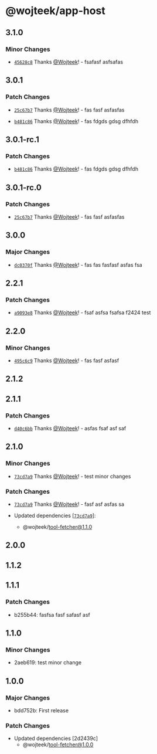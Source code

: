 # @wojteek/app-host

## 3.1.0

### Minor Changes

- [`45628c8`](https://github.com/Wojteek/test-gh-registry/commit/45628c8e94153fa545c41f6caf6de01a4f42879e) Thanks [@Wojteek](https://github.com/Wojteek)! - fsafasf asfsafas

## 3.0.1

### Patch Changes

- [`25c67b7`](https://github.com/Wojteek/test-gh-registry/commit/25c67b7615af58721083799f508e019e9ab26a8a) Thanks [@Wojteek](https://github.com/Wojteek)! - fas fasf asfasfas

- [`b481c86`](https://github.com/Wojteek/test-gh-registry/commit/b481c869001cb053a41bcc13027f32fe93008594) Thanks [@Wojteek](https://github.com/Wojteek)! - fas fdgds gdsg dfhfdh

## 3.0.1-rc.1

### Patch Changes

- [`b481c86`](https://github.com/Wojteek/test-gh-registry/commit/b481c869001cb053a41bcc13027f32fe93008594) Thanks [@Wojteek](https://github.com/Wojteek)! - fas fdgds gdsg dfhfdh

## 3.0.1-rc.0

### Patch Changes

- [`25c67b7`](https://github.com/Wojteek/test-gh-registry/commit/25c67b7615af58721083799f508e019e9ab26a8a) Thanks [@Wojteek](https://github.com/Wojteek)! - fas fasf asfasfas

## 3.0.0

### Major Changes

- [`dc0370f`](https://github.com/Wojteek/test-gh-registry/commit/dc0370f5f6e1f25e24c06a14609fd5aaa78d98b0) Thanks [@Wojteek](https://github.com/Wojteek)! - fas fas fasfasf asfas fsa

## 2.2.1

### Patch Changes

- [`a9093e8`](https://github.com/Wojteek/test-gh-registry/commit/a9093e86f61f222086512bffbf49c5af6d467c7c) Thanks [@Wojteek](https://github.com/Wojteek)! - fsaf asfsa fsafsa f2424 test

## 2.2.0

### Minor Changes

- [`495c6c9`](https://github.com/Wojteek/test-gh-registry/commit/495c6c939cf927565e31f951e8fddf36aa869cfe) Thanks [@Wojteek](https://github.com/Wojteek)! - fas fasf asfasf

## 2.1.2

## 2.1.1

### Patch Changes

- [`d40c6bb`](https://github.com/Wojteek/test-gh-registry/commit/d40c6bbe2a0609c68bf42833f8af36e066cf22cf) Thanks [@Wojteek](https://github.com/Wojteek)! - asfas fsaf asf saf

## 2.1.0

### Minor Changes

- [`73cd7a9`](https://github.com/Wojteek/test-gh-registry/commit/73cd7a92e97b8cb8d588b5d332de95849d4a117c) Thanks [@Wojteek](https://github.com/Wojteek)! - test minor changes

### Patch Changes

- [`73cd7a9`](https://github.com/Wojteek/test-gh-registry/commit/73cd7a92e97b8cb8d588b5d332de95849d4a117c) Thanks [@Wojteek](https://github.com/Wojteek)! - fasf asf asfas sa

- Updated dependencies [[`73cd7a9`](https://github.com/Wojteek/test-gh-registry/commit/73cd7a92e97b8cb8d588b5d332de95849d4a117c)]:
  - @wojteek/tool-fetcher@1.1.0

## 2.0.0

## 1.1.2

## 1.1.1

### Patch Changes

- b255b44: fasfsa fasf safasf asf

## 1.1.0

### Minor Changes

- 2aeb619: test minor change

## 1.0.0

### Major Changes

- bdd752b: First release

### Patch Changes

- Updated dependencies [2d2439c]
  - @wojteek/tool-fetcher@1.0.0
